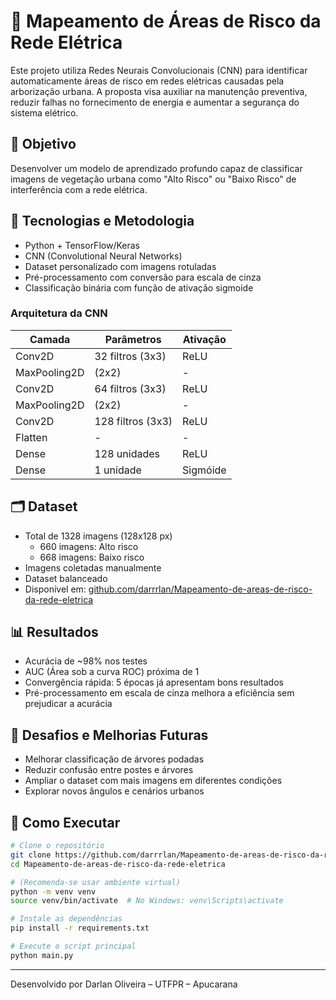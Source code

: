 # 🌳 Mapeamento de Áreas de Risco da Rede Elétrica

Este projeto utiliza Redes Neurais Convolucionais (CNN) para identificar automaticamente áreas de risco em redes elétricas causadas pela arborização urbana. A proposta visa auxiliar na manutenção preventiva, reduzir falhas no fornecimento de energia e aumentar a segurança do sistema elétrico.

## 📌 Objetivo

Desenvolver um modelo de aprendizado profundo capaz de classificar imagens de vegetação urbana como "Alto Risco" ou "Baixo Risco" de interferência com a rede elétrica.

## 🧠 Tecnologias e Metodologia

- Python + TensorFlow/Keras
- CNN (Convolutional Neural Networks)
- Dataset personalizado com imagens rotuladas
- Pré-processamento com conversão para escala de cinza
- Classificação binária com função de ativação sigmoide

### Arquitetura da CNN

| Camada         | Parâmetros       | Ativação |
|----------------|------------------|----------|
| Conv2D         | 32 filtros (3x3) | ReLU     |
| MaxPooling2D   | (2x2)            | -        |
| Conv2D         | 64 filtros (3x3) | ReLU     |
| MaxPooling2D   | (2x2)            | -        |
| Conv2D         | 128 filtros (3x3)| ReLU     |
| Flatten        | -                | -        |
| Dense          | 128 unidades     | ReLU     |
| Dense          | 1 unidade        | Sigmóide |

## 🗂 Dataset

- Total de 1328 imagens (128x128 px)
  - 660 imagens: Alto risco
  - 668 imagens: Baixo risco
- Imagens coletadas manualmente
- Dataset balanceado
- Disponível em: [github.com/darrrlan/Mapeamento-de-areas-de-risco-da-rede-eletrica](https://github.com/darrrlan/Mapeamento-de-areas-de-risco-da-rede-eletrica)

## 📊 Resultados

- Acurácia de ~98% nos testes
- AUC (Área sob a curva ROC) próxima de 1
- Convergência rápida: 5 épocas já apresentam bons resultados
- Pré-processamento em escala de cinza melhora a eficiência sem prejudicar a acurácia

## 🚧 Desafios e Melhorias Futuras

- Melhorar classificação de árvores podadas
- Reduzir confusão entre postes e árvores
- Ampliar o dataset com mais imagens em diferentes condições
- Explorar novos ângulos e cenários urbanos

## 🚀 Como Executar

```bash
# Clone o repositório
git clone https://github.com/darrrlan/Mapeamento-de-areas-de-risco-da-rede-eletrica.git
cd Mapeamento-de-areas-de-risco-da-rede-eletrica

# (Recomenda-se usar ambiente virtual)
python -m venv venv
source venv/bin/activate  # No Windows: venv\Scripts\activate

# Instale as dependências
pip install -r requirements.txt

# Execute o script principal
python main.py
```

---

Desenvolvido por Darlan Oliveira – UTFPR – Apucarana
